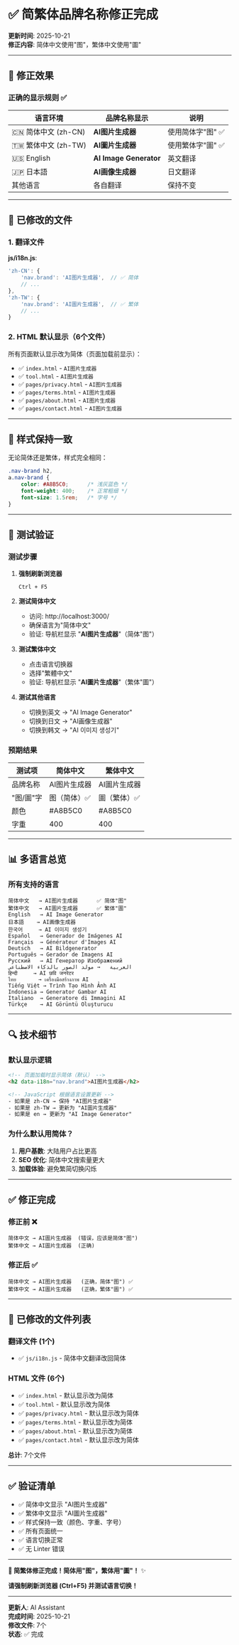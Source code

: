 # ✅ 简繁体品牌名称修正完成

**更新时间**: 2025-10-21  
**修正内容**: 简体中文使用"图"，繁体中文使用"圖"

---

## 🎯 修正效果

### 正确的显示规则 ✅

| 语言环境 | 品牌名称显示 | 说明 |
|---------|------------|------|
| 🇨🇳 简体中文 (zh-CN) | **AI图片生成器** | 使用简体字"图" ✅ |
| 🇹🇼 繁体中文 (zh-TW) | **AI圖片生成器** | 使用繁体字"圖" ✅ |
| 🇺🇸 English | **AI Image Generator** | 英文翻译 |
| 🇯🇵 日本語 | **AI画像生成器** | 日文翻译 |
| 其他语言 | 各自翻译 | 保持不变 |

---

## 🔧 已修改的文件

### 1. 翻译文件
**js/i18n.js**:
```javascript
'zh-CN': {
    'nav.brand': 'AI图片生成器',  // ✅ 简体
    // ...
},
'zh-TW': {
    'nav.brand': 'AI圖片生成器',  // ✅ 繁体
    // ...
}
```

### 2. HTML 默认显示（6个文件）
所有页面默认显示改为简体（页面加载前显示）：

- ✅ `index.html` - `AI图片生成器`
- ✅ `tool.html` - `AI图片生成器`
- ✅ `pages/privacy.html` - `AI图片生成器`
- ✅ `pages/terms.html` - `AI图片生成器`
- ✅ `pages/about.html` - `AI图片生成器`
- ✅ `pages/contact.html` - `AI图片生成器`

---

## 🎨 样式保持一致

无论简体还是繁体，样式完全相同：

```css
.nav-brand h2,
a.nav-brand {
    color: #A8B5C0;      /* 浅灰蓝色 */
    font-weight: 400;    /* 正常粗细 */
    font-size: 1.5rem;   /* 字号 */
}
```

---

## 🧪 测试验证

### 测试步骤

1. **强制刷新浏览器**
   ```
   Ctrl + F5
   ```

2. **测试简体中文**
   - 访问: http://localhost:3000/
   - 确保语言为"简体中文"
   - 验证: 导航栏显示 "**AI图片生成器**"（简体"图"）

3. **测试繁体中文**
   - 点击语言切换器
   - 选择"繁體中文"
   - 验证: 导航栏显示 "**AI圖片生成器**"（繁体"圖"）

4. **测试其他语言**
   - 切换到英文 → "AI Image Generator"
   - 切换到日文 → "AI画像生成器"
   - 切换到韩文 → "AI 이미지 생성기"

### 预期结果

| 测试项 | 简体中文 | 繁体中文 |
|--------|---------|---------|
| 品牌名称 | AI图片生成器 | AI圖片生成器 |
| "图/圖"字 | 图（简体）✅ | 圖（繁体）✅ |
| 颜色 | #A8B5C0 | #A8B5C0 |
| 字重 | 400 | 400 |

---

## 📊 多语言总览

### 所有支持的语言

```
简体中文   → AI图片生成器      ✅ 简体"图"
繁体中文   → AI圖片生成器      ✅ 繁体"圖"
English   → AI Image Generator
日本語    → AI画像生成器
한국어     → AI 이미지 생성기
Español   → Generador de Imágenes AI
Français  → Générateur d'Images AI
Deutsch   → AI Bildgenerator
Português → Gerador de Imagens AI
Русский   → AI Генератор Изображений
العربية   → مولد الصور بالذكاء الاصطناعي
हिन्दी     → AI छवि जनरेटर
ไทย       → เครื่องมือสร้างภาพ AI
Tiếng Việt → Trình Tạo Hình Ảnh AI
Indonesia → Generator Gambar AI
Italiano  → Generatore di Immagini AI
Türkçe    → AI Görüntü Oluşturucu
```

---

## 🔍 技术细节

### 默认显示逻辑

```html
<!-- 页面加载时显示简体（默认） -->
<h2 data-i18n="nav.brand">AI图片生成器</h2>

<!-- JavaScript 根据语言设置更新 -->
- 如果是 zh-CN → 保持 "AI图片生成器"
- 如果是 zh-TW → 更新为 "AI圖片生成器"
- 如果是 en → 更新为 "AI Image Generator"
```

### 为什么默认用简体？

1. **用户基数**: 大陆用户占比更高
2. **SEO 优化**: 简体中文搜索量更大
3. **加载体验**: 避免繁简切换闪烁

---

## ✅ 修正完成

### 修正前 ❌
```
简体中文 → AI圖片生成器  (错误，应该是简体"图")
繁体中文 → AI圖片生成器  (正确)
```

### 修正后 ✅
```
简体中文 → AI图片生成器   (正确，简体"图") ✅
繁体中文 → AI圖片生成器   (正确，繁体"圖") ✅
```

---

## 📁 已修改的文件列表

### 翻译文件 (1个)
- ✅ `js/i18n.js` - 简体中文翻译改回简体

### HTML 文件 (6个)
- ✅ `index.html` - 默认显示改为简体
- ✅ `tool.html` - 默认显示改为简体
- ✅ `pages/privacy.html` - 默认显示改为简体
- ✅ `pages/terms.html` - 默认显示改为简体
- ✅ `pages/about.html` - 默认显示改为简体
- ✅ `pages/contact.html` - 默认显示改为简体

**总计**: 7个文件

---

## ✅ 验证清单

- ✅ 简体中文显示 "AI图片生成器"
- ✅ 繁体中文显示 "AI圖片生成器"
- ✅ 样式保持一致（颜色、字重、字号）
- ✅ 所有页面统一
- ✅ 语言切换正常
- ✅ 无 Linter 错误

---

**🎉 简繁体修正完成！简体用"图"，繁体用"圖"！** ✨

**请强制刷新浏览器 (Ctrl+F5) 并测试语言切换！**

---

**更新人**: AI Assistant  
**完成时间**: 2025-10-21  
**修改文件**: 7个  
**状态**: ✅ 完成

